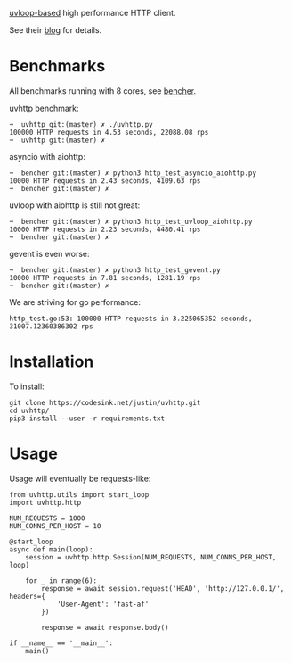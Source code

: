 [uvloop-based](https://github.com/magicstack/uvloop) high performance HTTP client.

See their [blog](https://magic.io/blog/uvloop-blazing-fast-python-networking/) for details.

# Benchmarks

All benchmarks running with 8 cores, see [bencher](https://codesink.net/justin/bencher).

uvhttp benchmark:

```
➜  uvhttp git:(master) ✗ ./uvhttp.py
100000 HTTP requests in 4.53 seconds, 22088.08 rps
➜  uvhttp git:(master) ✗
```

asyncio with aiohttp:

```
➜  bencher git:(master) ✗ python3 http_test_asyncio_aiohttp.py
10000 HTTP requests in 2.43 seconds, 4109.63 rps
➜  bencher git:(master) ✗
```

uvloop with aiohttp is still not great:

```
➜  bencher git:(master) ✗ python3 http_test_uvloop_aiohttp.py
10000 HTTP requests in 2.23 seconds, 4480.41 rps
➜  bencher git:(master) ✗
```

gevent is even worse:

```
➜  bencher git:(master) ✗ python3 http_test_gevent.py 
10000 HTTP requests in 7.81 seconds, 1281.19 rps
➜  bencher git:(master) ✗ 
```

We are striving for go performance:

```
http_test.go:53: 100000 HTTP requests in 3.225065352 seconds, 31007.12360386302 rps
```

# Installation

To install:

```
git clone https://codesink.net/justin/uvhttp.git
cd uvhttp/
pip3 install --user -r requirements.txt
```

# Usage

Usage will eventually be requests-like:

```
from uvhttp.utils import start_loop
import uvhttp.http

NUM_REQUESTS = 1000
NUM_CONNS_PER_HOST = 10

@start_loop
async def main(loop):
    session = uvhttp.http.Session(NUM_REQUESTS, NUM_CONNS_PER_HOST, loop)

    for _ in range(6):
        response = await session.request('HEAD', 'http://127.0.0.1/', headers={
            'User-Agent': 'fast-af'
        })

        response = await response.body()

if __name__ == '__main__':
    main()
```
